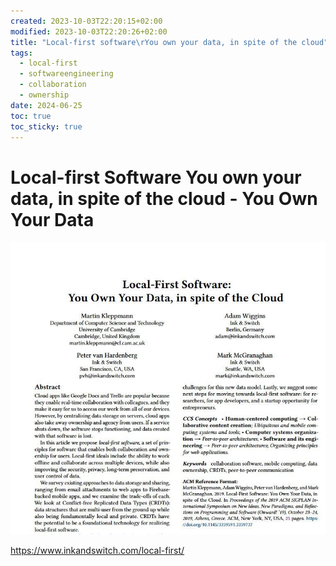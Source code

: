 ```yaml
---
created: 2023-10-03T22:20:15+02:00
modified: 2023-10-03T22:20:26+02:00
title: "Local-first software\rYou own your data, in spite of the cloud"
tags:
  - local-first
  - softwareengineering
  - collaboration
  - ownership
date: 2024-06-25
toc: true
toc_sticky: true
---
```



# Local-first Software You own your data, in spite of the cloud - You Own Your Data

![](../_asset/2023-10-03-%20Local-first%20Software%20You%20own%20your%20data,%20in%20spite%20of%20the%20cloud_image_1.jpg)

<https://www.inkandswitch.com/local-first/>

